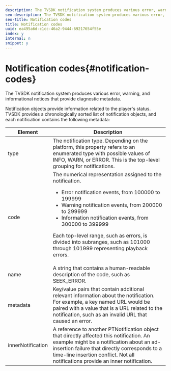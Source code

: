 ```yaml
---
description: The TVSDK notification system produces various error, warning, and informational notices that provide diagnostic metadata.
seo-description: The TVSDK notification system produces various error, warning, and informational notices that provide diagnostic metadata.
seo-title: Notification codes
title: Notification codes
uuid: ea495a6d-c1cc-46a2-9444-69217654f55e
index: y
internal: n
snippet: y
---
```


# Notification codes{#notification-codes}

The TVSDK notification system produces various error, warning, and informational notices that provide diagnostic metadata.

 Notification objects provide information related to the player's status. TVSDK provides a chronologically sorted list of notification objects, and each notification contains the following metadata: 

<table frame="all" colsep="1" rowsep="1" id="table_DBA8CACF02DB4AF2B053E560850B49CE"> 
 <thead> 
  <tr rowsep="1"> 
   <th colname="1" class="entry"> Element </th> 
   <th colname="2" class="entry"> Description </th> 
  </tr> 
 </thead>
 <tbody> 
  <tr rowsep="1"> 
   <td colname="1"><span class="codeph"> type</span></td> 
   <td colname="2">The notification type. Depending on the platform, this property refers to an enumerated type with possible values of 
    <ph>
      INFO, WARN, or ERROR. This is the top-level grouping for notifications.
    </ph> </td> 
  </tr> 
  <tr rowsep="1"> 
   <td colname="1"><span class="codeph"> code</span></td> 
   <td colname="2">The numerical representation assigned to the notification. 
    <ul id="ul_31AB497C6FFA452496DD09B0D78687B9"> 
     <li id="li_53E75022C50246E0982E315D04EFD8B3">Error notification events, from 100000 to 199999 </li> 
     <li id="li_11AE91D1325E4F718228E662C9C55F9A">Warning notification events, from 200000 to 299999 </li> 
     <li id="li_6D3EA03845294DC2BAD1ACF507639E51">Information notification events, from 300000 to 399999 </li> 
    </ul> <p>Each top-level range, such as errors, is divided into subranges, such as 101000 through 101999 representing playback errors. </p> </td> 
  </tr> 
  <tr rowsep="1"> 
   <td colname="1"><span class="codeph"> name</span></td> 
   <td colname="2">A string that contains a human-readable description of the code, such as <span class="codeph"> SEEK_ERROR</span>. </td> 
  </tr> 
  <tr rowsep="1"> 
   <td colname="1"><span class="codeph"> metadata</span> </td> 
   <td colname="2">Key/value pairs that contain additional relevant information about the notification. For example, a key named <span class="codeph"> URL</span> would be paired with a value that is a URL related to the notification, such as an invalid URL that caused an error. </td> 
  </tr> 
  <tr rowsep="0"> 
   <td colname="1"><span class="codeph"> innerNotification</span></td> 
   <td colname="2">A reference to another <span class="codeph"> PTNotification</span> object that directly affected this notification. An example might be a notification about an ad-insertion failure that directly corresponds to a time-line insertion conflict. Not all notifications provide an inner notification. </td> 
  </tr> 
 </tbody> 
</table>

